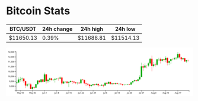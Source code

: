 # Bitcoin Stats

BTC/USDT|24h change|24h high|24h low|
|---|---|---|---|
|$11650.13|0.39%|$11688.81|$11514.13|

<img src="./chart.svg">
